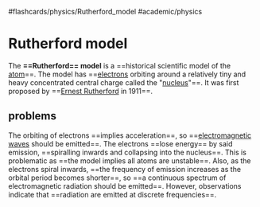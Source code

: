 #flashcards/physics/Rutherford_model #academic/physics

# Rutherford model

The __==Rutherford== model__ is a ==historical scientific model of the [atom](atom.md)==. The model has ==[electrons](electron.md) orbiting around a relatively tiny and heavy concentrated central charge called the "[nucleus](nucleus.md)"==. It was first proposed by ==[Ernest Rutherford](Ernest%20Rutherford.md) in 1911==. <!--SR:!2022-12-15,4,270!2022-12-15,4,275!2022-12-12,1,235!2022-12-14,3,255-->

## problems

The orbiting of electrons ==implies acceleration==, so ==[electromagnetic waves](electromagnetic%20radiation.md) should be emitted==. The electrons ==lose energy== by said emission, ==spiralling inwards and collapsing into the nucleus==. This is problematic as ==the model implies all atoms are unstable==. Also, as the electrons spiral inwards, ==the frequency of emission increases as the orbital period becomes shorter==, so ==a continuous spectrum of electromagnetic radiation should be emitted==. However, observations indicate that ==radiation are emitted at discrete frequencies==. <!--SR:!2022-12-14,3,250!2022-12-14,3,250!2022-12-14,3,250!2022-12-15,4,270!2022-12-15,4,270!2022-12-14,3,255!2022-12-14,3,255!2022-12-14,3,255-->
